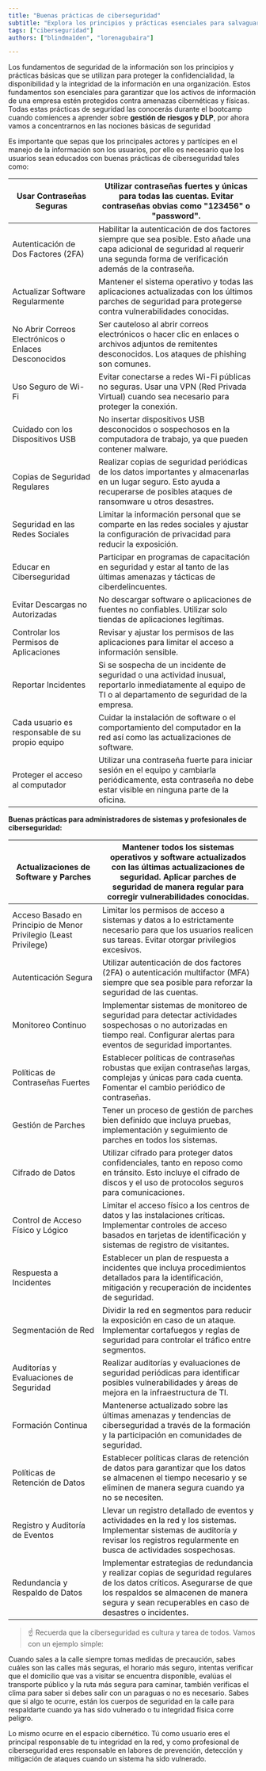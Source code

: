 ```yaml
---
title: "Buenas prácticas de ciberseguridad"
subtitle: "Explora los principios y prácticas esenciales para salvaguardar la confidencialidad, disponibilidad e integridad de la información en las organizaciones. Conoce las prácticas de seguridad centradas en el usuario, las mejores prácticas para administradores de sistemas y el aspecto cultural de la ciberseguridad."
tags: ["ciberseguridad"]
authors: ["blindma1den", "lorenagubaira"]

---
```


Los fundamentos de seguridad de la información son los principios y prácticas básicas que se utilizan para proteger la confidencialidad, la disponibilidad y la integridad de la información en una organización. Estos fundamentos son esenciales para garantizar que los activos de información de una empresa estén protegidos contra amenazas cibernéticas y físicas. Todas estas prácticas de seguridad las conocerás durante el bootcamp cuando comiences a aprender sobre **gestión de riesgos y DLP**, por ahora vamos a concentrarnos en las nociones básicas de seguridad

Es importante que sepas que los principales actores y partícipes en el manejo de la información son los usuarios, por ello es necesario que los usuarios sean educados con buenas prácticas de ciberseguridad tales como: 

| Usar Contraseñas Seguras | Utilizar contraseñas fuertes y únicas para todas las cuentas. Evitar contraseñas obvias como "123456" o "password". |
| --- | --- |
| Autenticación de Dos Factores (2FA) | Habilitar la autenticación de dos factores siempre que sea posible. Esto añade una capa adicional de seguridad al requerir una segunda forma de verificación además de la contraseña. |
| Actualizar Software Regularmente | Mantener el sistema operativo y todas las aplicaciones actualizadas con los últimos parches de seguridad para protegerse contra vulnerabilidades conocidas. |
| No Abrir Correos Electrónicos o Enlaces Desconocidos | Ser cauteloso al abrir correos electrónicos o hacer clic en enlaces o archivos adjuntos de remitentes desconocidos. Los ataques de phishing son comunes. |
| Uso Seguro de Wi-Fi | Evitar conectarse a redes Wi-Fi públicas no seguras. Usar una VPN (Red Privada Virtual) cuando sea necesario para proteger la conexión. |
| Cuidado con los Dispositivos USB | No insertar dispositivos USB desconocidos o sospechosos en la computadora de trabajo, ya que pueden contener malware. |
| Copias de Seguridad Regulares | Realizar copias de seguridad periódicas de los datos importantes y almacenarlas en un lugar seguro. Esto ayuda a recuperarse de posibles ataques de ransomware u otros desastres. |
| Seguridad en las Redes Sociales | Limitar la información personal que se comparte en las redes sociales y ajustar la configuración de privacidad para reducir la exposición. |
| Educar en Ciberseguridad | Participar en programas de capacitación en seguridad y estar al tanto de las últimas amenazas y tácticas de ciberdelincuentes. |
| Evitar Descargas no Autorizadas | No descargar software o aplicaciones de fuentes no confiables. Utilizar solo tiendas de aplicaciones legítimas. |
| Controlar los Permisos de Aplicaciones | Revisar y ajustar los permisos de las aplicaciones para limitar el acceso a información sensible. |
| Reportar Incidentes | Si se sospecha de un incidente de seguridad o una actividad inusual, reportarlo inmediatamente al equipo de TI o al departamento de seguridad de la empresa. |
| Cada usuario es responsable de su propio equipo | Cuidar la instalación de software o el comportamiento del computador en la red así como las actualizaciones de software.  |
| Proteger el acceso al computador | Utilizar una contraseña fuerte para iniciar sesión en el equipo y cambiarla periódicamente, esta contraseña no debe estar visible en ninguna parte de la oficina. |

**Buenas prácticas para administradores de sistemas y profesionales de ciberseguridad:**

| Actualizaciones de Software y Parches | Mantener todos los sistemas operativos y software actualizados con las últimas actualizaciones de seguridad. Aplicar parches de seguridad de manera regular para corregir vulnerabilidades conocidas. |
| --- | --- |
| Acceso Basado en Principio de Menor Privilegio (Least Privilege) | Limitar los permisos de acceso a sistemas y datos a lo estrictamente necesario para que los usuarios realicen sus tareas. Evitar otorgar privilegios excesivos. |
| Autenticación Segura | Utilizar autenticación de dos factores (2FA) o autenticación multifactor (MFA) siempre que sea posible para reforzar la seguridad de las cuentas. |
| Monitoreo Continuo | Implementar sistemas de monitoreo de seguridad para detectar actividades sospechosas o no autorizadas en tiempo real. Configurar alertas para eventos de seguridad importantes. |
| Políticas de Contraseñas Fuertes | Establecer políticas de contraseñas robustas que exijan contraseñas largas, complejas y únicas para cada cuenta. Fomentar el cambio periódico de contraseñas. |
| Gestión de Parches | Tener un proceso de gestión de parches bien definido que incluya pruebas, implementación y seguimiento de parches en todos los sistemas. |
| Cifrado de Datos | Utilizar cifrado para proteger datos confidenciales, tanto en reposo como en tránsito. Esto incluye el cifrado de discos y el uso de protocolos seguros para comunicaciones. |
| Control de Acceso Físico y Lógico | Limitar el acceso físico a los centros de datos y las instalaciones críticas. Implementar controles de acceso basados en tarjetas de identificación y sistemas de registro de visitantes. |
| Respuesta a Incidentes | Establecer un plan de respuesta a incidentes que incluya procedimientos detallados para la identificación, mitigación y recuperación de incidentes de seguridad. |
| Segmentación de Red | Dividir la red en segmentos para reducir la exposición en caso de un ataque. Implementar cortafuegos y reglas de seguridad para controlar el tráfico entre segmentos. |
| Auditorías y Evaluaciones de Seguridad | Realizar auditorías y evaluaciones de seguridad periódicas para identificar posibles vulnerabilidades y áreas de mejora en la infraestructura de TI. |
| Formación Continua | Mantenerse actualizado sobre las últimas amenazas y tendencias de ciberseguridad a través de la formación y la participación en comunidades de seguridad. |
| Políticas de Retención de Datos | Establecer políticas claras de retención de datos para garantizar que los datos se almacenen el tiempo necesario y se eliminen de manera segura cuando ya no se necesiten. |
| Registro y Auditoría de Eventos | Llevar un registro detallado de eventos y actividades en la red y los sistemas. Implementar sistemas de auditoría y revisar los registros regularmente en busca de actividades sospechosas. |
| Redundancia y Respaldo de Datos | Implementar estrategias de redundancia y realizar copias de seguridad regulares de los datos críticos. Asegurarse de que los respaldos se almacenen de manera segura y sean recuperables en caso de desastres o incidentes. |

> ☝ Recuerda que la ciberseguridad es cultura y tarea de todos. Vamos con un ejemplo simple:

Cuando sales a la calle siempre tomas medidas de precaución, sabes cuáles son las calles más seguras, el horario más seguro, intentas verificar que el domicilio que vas a visitar se encuentra disponible, evalúas el transporte público y la ruta más segura para caminar, también verificas el clima para saber si debes salir con un paraguas o no es necesario. Sabes que si algo te ocurre, están los cuerpos de seguridad en la calle para respaldarte cuando ya has sido vulnerado o tu integridad física corre peligro. 

Lo mismo ocurre en el espacio cibernético. Tú como usuario eres el principal responsable de tu integridad en la red, y como profesional de ciberseguridad eres responsable en labores de prevención, detección y mitigación de ataques cuando un sistema ha sido vulnerado.
